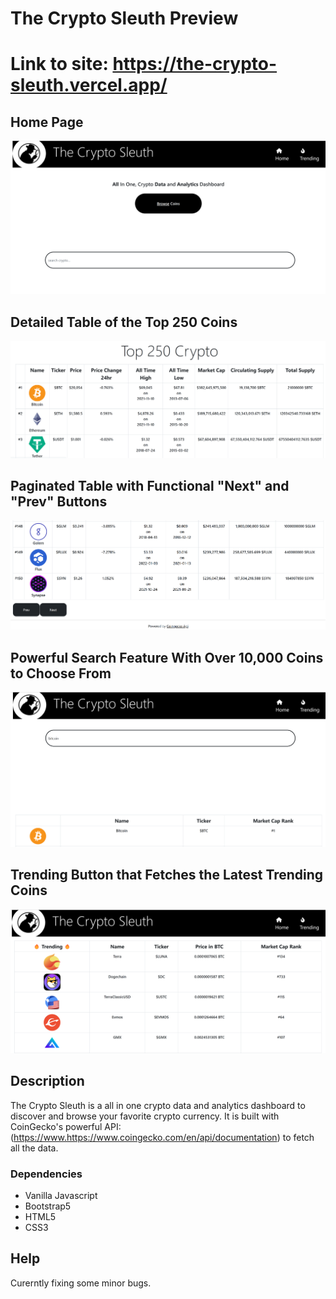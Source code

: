 # The Crypto Sleuth Preview

# Link to site: https://the-crypto-sleuth.vercel.app/

## Home Page

<img src="cs 1.png">

## Detailed Table of the Top 250 Coins

<img src="cs 2.png">

## Paginated Table with Functional "Next" and "Prev" Buttons

<img src="cs 3.png">

## Powerful Search Feature With Over 10,000 Coins to Choose From

<img src="cs 4.png">

## Trending Button that Fetches the Latest Trending Coins

<img src="cs 5.png">

## Description

The Crypto Sleuth is a all in one crypto data and analytics dashboard to discover and browse your favorite crypto currency. It is built with CoinGecko's powerful API: (https://www.https://www.coingecko.com/en/api/documentation) to fetch all the data.

### Dependencies

- Vanilla Javascript
- Bootstrap5
- HTML5
- CSS3

## Help

Curerntly fixing some minor bugs.
